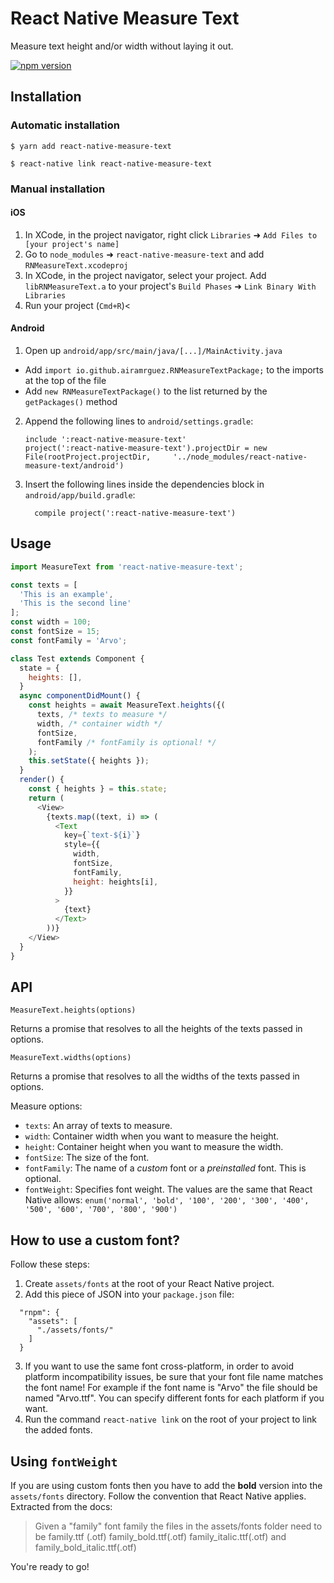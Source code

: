 # React Native Measure Text

Measure text height and/or width without laying it out.

[![npm version](https://badge.fury.io/js/react-native-measure-text.svg)](https://badge.fury.io/js/react-native-measure-text)

## Installation

### Automatic installation

`$ yarn add react-native-measure-text`

`$ react-native link react-native-measure-text`

### Manual installation

#### iOS

1.  In XCode, in the project navigator, right click `Libraries` ➜ `Add Files to [your project's name]`
2.  Go to `node_modules` ➜ `react-native-measure-text` and add `RNMeasureText.xcodeproj`
3.  In XCode, in the project navigator, select your project. Add `libRNMeasureText.a` to your project's `Build Phases` ➜ `Link Binary With Libraries`
4.  Run your project (`Cmd+R`)<

#### Android

1.  Open up `android/app/src/main/java/[...]/MainActivity.java`

* Add `import io.github.airamrguez.RNMeasureTextPackage;` to the imports at the top of the file
* Add `new RNMeasureTextPackage()` to the list returned by the `getPackages()` method

2.  Append the following lines to `android/settings.gradle`:
    ```
    include ':react-native-measure-text'
    project(':react-native-measure-text').projectDir = new File(rootProject.projectDir, 	'../node_modules/react-native-measure-text/android')
    ```
3.  Insert the following lines inside the dependencies block in `android/app/build.gradle`:
    ```
      compile project(':react-native-measure-text')
    ```

## Usage

```javascript
import MeasureText from 'react-native-measure-text';

const texts = [
  'This is an example',
  'This is the second line'
];
const width = 100;
const fontSize = 15;
const fontFamily = 'Arvo';

class Test extends Component {
  state = {
    heights: [],
  }
  async componentDidMount() {
    const heights = await MeasureText.heights({(
      texts, /* texts to measure */
      width, /* container width */
      fontSize,
      fontFamily /* fontFamily is optional! */
    );
    this.setState({ heights });
  }
  render() {
    const { heights } = this.state;
    return (
      <View>
        {texts.map((text, i) => (
          <Text
            key={`text-${i}`}
            style={{
              width,
              fontSize,
              fontFamily,
              height: heights[i],
            }}
          >
            {text}
          </Text>
        ))}
    </View>
  }
}
```

## API

`MeasureText.heights(options)`

Returns a promise that resolves to all the heights of the texts passed in options.

`MeasureText.widths(options)`

Returns a promise that resolves to all the widths of the texts passed in options.

Measure options:

* `texts`: An array of texts to measure.
* `width`: Container width when you want to measure the height.
* `height`: Container height when you want to measure the width.
* `fontSize`: The size of the font.
* `fontFamily`: The name of a _custom_ font or a _preinstalled_ font. This is optional.
* `fontWeight`: Specifies font weight. The values are the same that React Native allows: `enum('normal', 'bold', '100', '200', '300', '400', '500', '600', '700', '800', '900')`

## How to use a custom font?

Follow these steps:

1.  Create `assets/fonts` at the root of your React Native project.
2.  Add this piece of JSON into your `package.json` file:

```
  "rnpm": {
    "assets": [
      "./assets/fonts/"
    ]
  }
```

3.  If you want to use the same font cross-platform, in order to avoid platform incompatibility issues, be sure that your font file name matches the font name! For example if the font name is "Arvo" the file should be named "Arvo.ttf". You can specify different fonts for each platform if you want.
4.  Run the command `react-native link` on the root of your project to link the added fonts.

## Using `fontWeight`

If you are using custom fonts then you have to add the **bold** version into the `assets/fonts` directory. Follow the convention that React Native applies. Extracted from the docs:

> Given a "family" font family the files in the assets/fonts folder need to be family.ttf (.otf) family_bold.ttf(.otf) family_italic.ttf(.otf) and family_bold_italic.ttf(.otf)

You're ready to go!
